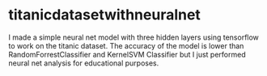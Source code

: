 # titanicdatasetwithneuralnet
I made a simple neural net model with three hidden layers using tensorflow to work on the titanic dataset. The accuracy of the model is lower than RandomForrestClassifier and KernelSVM Classifier but I just performed neural net analysis for educational purposes.
